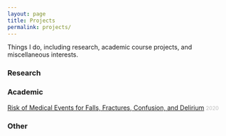 ```yaml
---
layout: page
title: Projects
permalink: projects/
---
```


Things I do, including research, academic course projects, and miscellaneous interests.

### Research

### Academic
<a href="{{ site.url }}/papers/beers">Risk of Medical Events for Falls, Fractures, Confusion, and Delirium</a> <small style="color: #c0c0c0">2020</small>

### Other
